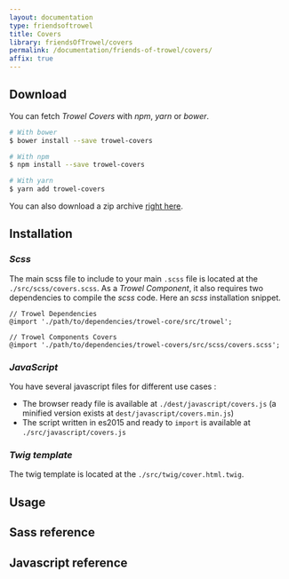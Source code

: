 ```yaml
---
layout: documentation
type: friendsoftrowel
title: Covers
library: friendsOfTrowel/covers
permalink: /documentation/friends-of-trowel/covers/
affix: true
---
```


## Download

You can fetch *Trowel Covers* with *npm*, *yarn* or *bower*.

```bash
# With bower
$ bower install --save trowel-covers

# With npm
$ npm install --save trowel-covers

# With yarn
$ yarn add trowel-covers
```

You can also download a zip archive [right here](https://github.com/FriendsOfTrowel/Covers/archive/master.zip).

## Installation

### *Scss*
The main scss file to include to your main `.scss` file is located at the `./src/scss/covers.scss`. As a *Trowel Component*, it also requires two dependencies to compile the *scss* code. Here an *scss* installation snippet.

```
// Trowel Dependencies
@import './path/to/dependencies/trowel-core/src/trowel';

// Trowel Components Covers
@import './path/to/dependencies/trowel-covers/src/scss/covers.scss';
```

### *JavaScript*
You have several javascript files for different use cases :
* The browser ready file is available at `./dest/javascript/covers.js` (a minified version exists at `dest/javascript/covers.min.js`)
* The script written in es2015 and ready to `import` is available at `./src/javascript/covers.js`


### *Twig template*
The twig template is located at the `./src/twig/cover.html.twig`.

## Usage

## Sass reference

## Javascript reference